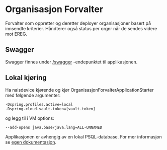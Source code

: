 # Organisasjon Forvalter

Forvalter som oppretter og deretter deployer organisasjoner basert på innsendte kriterier. Håndterer også status per
orgnr når de sendes videre mot EREG.

## Swagger

Swagger finnes under [/swagger](https://testnav-organisasjon-forvalter.intern.dev.nav.no/swagger) -endepunktet til
applikasjonen.

## Lokal kjøring

Ha naisdevice kjørende og kjør OrganisasjonForvalterApplicationStarter med følgende argumenter:

``` 
-Dspring.profiles.active=local
-Dspring.cloud.vault.token=[vault-token]
```

og legg til i VM options:

``` 
--add-opens java.base/java.lang=ALL-UNNAMED
``` 

Applikasjonen er avhengig av en lokal PSQL-database. For mer informasjon se [egen dokumentasjon](../../docs/local_db.md).